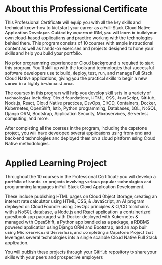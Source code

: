 # About this Professional Certificate

This Professional Certificate will equip you with all the key skills and technical know-how to kickstart your career as a Full-Stack Cloud Native Application Developer. Guided by experts at IBM, you will learn to build your own cloud-based applications and practice working with the technologies behind them. This program consists of 10 courses with ample instructional content as well as hands-on exercises and projects designed to hone your skills and help you build your portfolio. 

No prior programming experience or Cloud background is required to start this program. You'll skill up with the tools and technologies that successful software developers use to build, deploy, test, run, and manage Full Stack Cloud Native applications, giving you the practical skills to begin a new career in a highly in-demand area. 

The courses in this program will help you develop skill sets in a variety of technologies including: Cloud foundations, HTML, CSS, JavaScript, GitHub, Node.js, React, Cloud Native practices, DevOps, CI/CD, Containers, Docker, Kubernetes, OpenShift, Istio, Python programming, Databases, SQL, NoSQL, Django ORM, Bootstrap, Application Security, Microservices, Serverless computing, and more. 

After completing all the courses in the program, including the capstone project, you will have developed several applications using front-end and back-end technologies and deployed them on a cloud platform using Cloud Native methodologies.

# Applied Learning Project
Throughout the 10 courses in the Professional Certificate you will develop a portfolio of hands-on projects involving various popular technologies and programming languages in Full Stack Cloud Application Development. 

These include publishing HTML pages on Cloud Object Storage; creating an interest rate calculator using HTML, CSS, & JavaScript, an AI program deployed on Cloud Foundry using DevOps principles & CI/CD toolchains with a NoSQL database, a Node.js and React application, a containerized guestbook app packaged with Docker deployed with Kubernetes & managed with OpenShift, a Python app bundled as a package, a RDBMS powered application using Django ORM and Bootstrap, and an app built using Microservices & Serverless; and completing a Capstone Project that leverages several technologies into a single scalable Cloud Native Full Stack application. 

You will publish these projects through your GitHub repository to share your skills with your peers and  prospective employers. 
